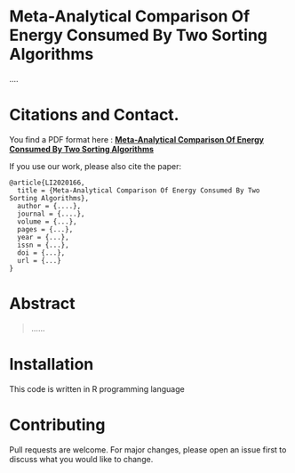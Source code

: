 # Meta-Analytical Comparison Of Energy Consumed By Two Sorting Algorithms

....

# Citations and Contact.

You find a PDF format here : [**Meta-Analytical Comparison Of Energy Consumed By Two Sorting Algorithms**](https://innopolis.university/en/labofindustrializingsoftwareproduction%20/)

If you use our work, please also cite the paper:

```
@article{LI2020166,
  title = {Meta-Analytical Comparison Of Energy Consumed By Two Sorting Algorithms},
  author = {....},
  journal = {....},
  volume = {...},
  pages = {...},
  year = {...},
  issn = {...},
  doi = {...},
  url = {...}
}

```


# Abstract

>......


# Installation

This code is written in R programming language


# Contributing
Pull requests are welcome. For major changes, please open an issue first to discuss what you would like to change.

